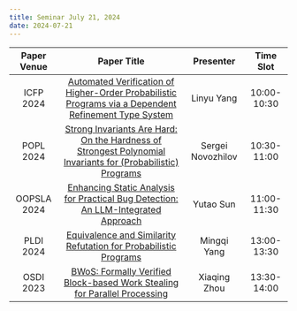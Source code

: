 ```yaml
---
title: Seminar July 21, 2024
date: 2024-07-21
---
```


| Paper Venue |                                                               Paper Title                                                               |     Presenter     |  Time Slot  |
| :---------: | :-------------------------------------------------------------------------------------------------------------------------------------: | :---------------: | :---------: |
|  ICFP 2024  |    [Automated Verification of Higher-Order Probabilistic Programs via a Dependent Refinement Type System](/seminar/24-07-21/linyu/)     |    Linyu Yang     | 10:00-10:30 |
|  POPL 2024  | [Strong Invariants Are Hard: On the Hardness of Strongest Polynomial Invariants for (Probabilistic) Programs](/seminar/24-07-21/linyu/) | Sergei Novozhilov | 10:30-11:00 |
| OOPSLA 2024 |                          [Enhancing Static Analysis for Practical Bug Detection: An LLM-Integrated Approach]()                          |     Yutao Sun     | 11:00-11:30 |
|  PLDI 2024  |                                  [Equivalence and Similarity Refutation for Probabilistic Programs]()                                   |    Mingqi Yang    | 13:00-13:30 |
|  OSDI 2023  |                              [BWoS: Formally Verified Block-based Work Stealing for Parallel Processing]()                              |   Xiaqing Zhou    | 13:30-14:00 |

<!--more-->
